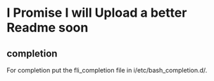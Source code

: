 # I Promise I will Upload a better Readme soon

## completion
For completion put the fli\_completion file in i/etc/bash\_completion.d/.
